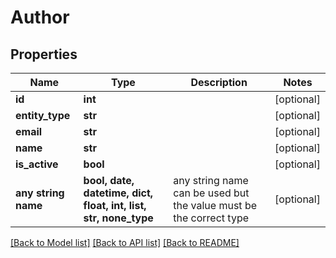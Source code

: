 # Author


## Properties
Name | Type | Description | Notes
------------ | ------------- | ------------- | -------------
**id** | **int** |  | [optional] 
**entity_type** | **str** |  | [optional] 
**email** | **str** |  | [optional] 
**name** | **str** |  | [optional] 
**is_active** | **bool** |  | [optional] 
**any string name** | **bool, date, datetime, dict, float, int, list, str, none_type** | any string name can be used but the value must be the correct type | [optional]

[[Back to Model list]](../README.md#documentation-for-models) [[Back to API list]](../README.md#documentation-for-api-endpoints) [[Back to README]](../README.md)


